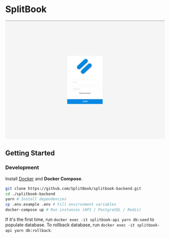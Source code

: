 # SplitBook

![LoginPage](.github/assets/login_page.png)

## Getting Started

### Development

Install [Docker](https://docs.docker.com/get-docker/) and **Docker Compose**.

```bash
git clone https://github.com/SplitBook/splitbook-backend.git
cd ./splitbook-backend
yarn # Install dependencies
cp .env.example .env # Fill environment variables
docker-compose up # Run instances (API / PostgreSQL / Redis)
```

If it's the first time, run `docker exec -it splitbook-api yarn db:seed` to populate database.
To rollback database, run `docker exec -it splitbook-api yarn db:rollback`.
